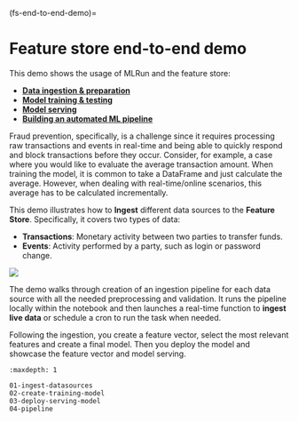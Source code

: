 (fs-end-to-end-demo)=
# Feature store end-to-end demo

This demo shows the usage of MLRun and the feature store:

- [**Data ingestion & preparation**](01-ingest-datasources.ipynb)
- [**Model training & testing**](02-create-training-model.ipynb)
- [**Model serving**](03-deploy-serving-model.ipynb)
- [**Building an automated ML pipeline**](04-pipeline.ipynb)

Fraud prevention, specifically, is a challenge since it requires processing raw transactions and events in real-time and being able to
quickly respond and block transactions before they occur. Consider, for example, a case where you would like to evaluate the
average transaction amount. When training the model, it is common to take a DataFrame and just calculate the average. However,
when dealing with real-time/online scenarios, this average has to be calculated incrementally.

This demo illustrates how to **Ingest** different data sources to the **Feature Store**. Specifically, it covers two types of data:  

- **Transactions**: Monetary activity between two parties to transfer funds.
- **Events**: Activity performed by a party, such as login or password change.

<img src="../../_static/images/feature_store_demo_diagram.png" />

The demo walks through creation of an ingestion pipeline for each data source with all the needed preprocessing and validation. It runs the pipeline locally within the notebook and then launches a real-time function to **ingest live data** or schedule a cron to run the task when needed.

Following the ingestion, you create a feature vector, select the most relevant features and create a final model. Then you deploy the model and showcase the feature vector and model serving.

```{toctree}
:maxdepth: 1

01-ingest-datasources
02-create-training-model
03-deploy-serving-model
04-pipeline
```
